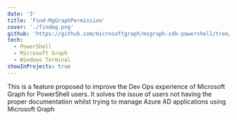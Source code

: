 ```yaml
---
date: '3'
title: 'Find-MgGraphPermission'
cover: './findmg.png'
github: 'https://github.com/microsoftgraph/msgraph-sdk-powershell/tree/FehintolaObafemi/permission'
tech:
  - PowerShell
  - Microsoft Graph
  - Windows Terminal
showInProjects: true
---
```


This is a feature proposed to improve the Dev Ops experience of Microsoft Graph for PowerShell users. It solves the issue of users not having the proper documentation whilst trying to manage Azure AD applications using Microsoft Graph
